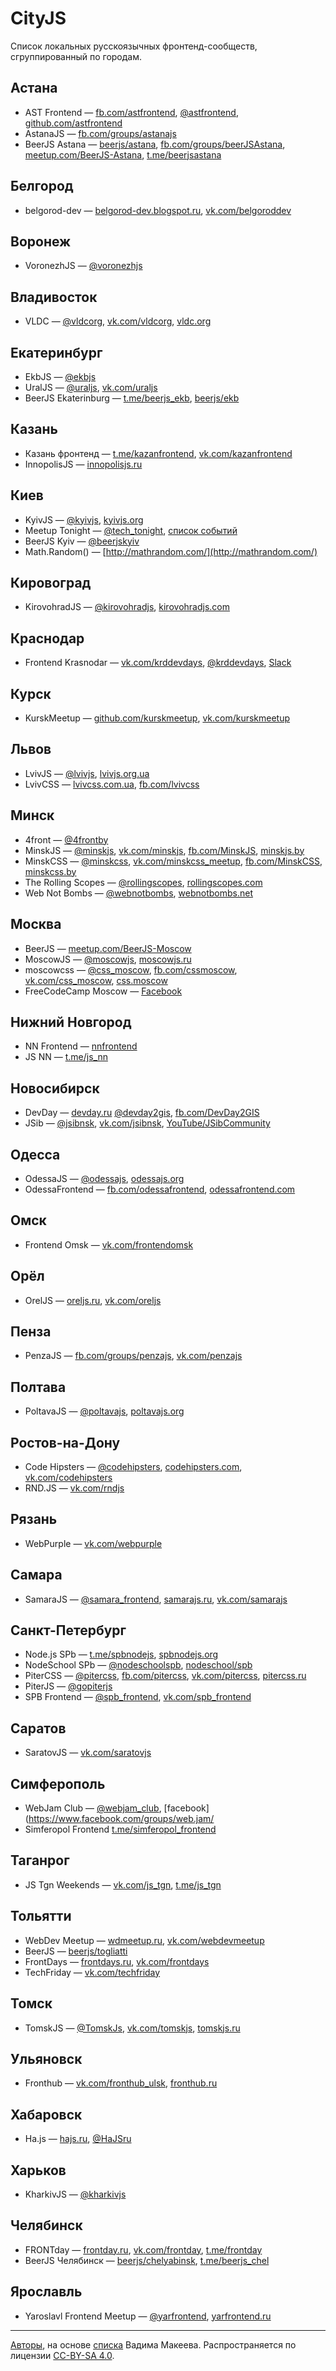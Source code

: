 # CityJS

Список локальных русскоязычных фронтенд-сообществ, сгруппированный по городам.

## Астана

- AST Frontend — [fb.com/astfrontend](https://www.facebook.com/astfrontend/), [@astfrontend](https://twitter.com/astfrontend), [github.com/astfrontend](https://github.com/astfrontend)
- AstanaJS — [fb.com/groups/astanajs](https://www.facebook.com/groups/astanajs/)
- BeerJS Astana — [beerjs/astana](https://github.com/beerjs/astana), [fb.com/groups/beerJSAstana](https://www.facebook.com/groups/beerJSAstana/), [meetup.com/BeerJS-Astana](http://www.meetup.com/BeerJS-Astana/), [t.me/beerjsastana](https://t.me/beerjsastana)

## Белгород

- belgorod-dev — [belgorod-dev.blogspot.ru](http://belgorod-dev.blogspot.ru/), [vk.com/belgoroddev](https://vk.com/belgoroddev)

## Воронеж

- VoronezhJS — [@voronezhjs](https://twitter.com/voronezhjs)

## Владивосток

- VLDC — [@vldcorg](https://twitter.com/vldcorg), [vk.com/vldcorg](https://vk.com/vldcorg), [vldc.org](http://vldc.org)

## Екатеринбург

- EkbJS — [@ekbjs](https://twitter.com/ekbjs)
- UralJS — [@uraljs](https://twitter.com/uraljs), [vk.com/uraljs](https://vk.com/uraljs)
- BeerJS Ekaterinburg — [t.me/beerjs_ekb](https://t.me/beerjs_ekb), [beerjs/ekb](https://github.com/beerjs/ekb)

## Казань

- Казань фронтенд — [t.me/kazanfrontend](https://t.me/kazanfrontend), [vk.com/kazanfrontend](https://vk.com/kazanfrontend)
- InnopolisJS — [innopolisjs.ru](http://innopolisjs.ru/)

## Киев

- KyivJS — [@kyivjs](https://twitter.com/kyivjs), [kyivjs.org](http://kyivjs.org)
- Мееtup Тоnіght — [@tech_tonight](https://t.me/tech_tonight), [список событий](https://www.facebook.com/RailsReactor/events)
- BeerJS Kyiv — [@beerjskyiv](https://t.me/beerjskyiv)
- Math.Random() — [http://mathrandom.com/](http://mathrandom.com/)

## Кировоград

- KirovohradJS — [@kirovohradjs](https://twitter.com/kirovohradjs), [kirovohradjs.com](http://kirovohradjs.com)

## Краснодар

- Frontend Krasnodar — [vk.com/krddevdays](https://vk.com/krddevdays), [@krddevdays](https://twitter.com/krddevdays), [Slack](http://slack.krddevdays.ru/)

## Курск

- KurskMeetup — [github.com/kurskmeetup](https://github.com/kurskmeetup/meetups), [vk.com/kurskmeetup](https://vk.com/kurskmeetup)

## Львов

- LvivJS — [@lvivjs](https://twitter.com/lvivjs), [lvivjs.org.ua](http://lvivjs.org.ua/)
- LvivCSS — [lvivcss.com.ua](http://www.lvivcss.com.ua/), [fb.com/lvivcss](https://www.facebook.com/lvivcss/)

## Минск

- 4front — [@4frontby](https://twitter.com/4frontby)
- MinskJS — [@minskjs](https://twitter.com/MinskJS), [vk.com/minskjs](https://vk.com/minskjs), [fb.com/MinskJS](https://www.facebook.com/MinskJS/), [minskjs.by](http://minskjs.by)
- MinskCSS — [@minskcss](https://twitter.com/MinskCSS), [vk.com/minskcss_meetup](https://vk.com/minskcss_meetup), [fb.com/MinskCSS](https://www.facebook.com/MinskCSS/), [minskcss.by](http://minskcss.by)
- The Rolling Scopes — [@rollingscopes](https://twitter.com/rollingscopes), [rollingscopes.com](https://rollingscopes.com)
- Web Not Bombs — [@webnotbombs](https://twitter.com/webnotbombs), [webnotbombs.net](http://webnotbombs.net)

## Москва

- BeerJS — [meetup.com/BeerJS-Moscow](http://www.meetup.com/BeerJS-Moscow/)
- MoscowJS — [@moscowjs](https://twitter.com/moscowjs), [moscowjs.ru](http://moscowjs.ru)
- moscowcss — [@css_moscow](https://twitter.com/css_moscow), [fb.com/cssmoscow](https://www.facebook.com/cssmoscow), [vk.com/css_moscow](https://vk.com/css_moscow), [css.moscow](http://css.moscow)
- FreeCodeCamp Moscow — [Facebook](https://www.facebook.com/groups/free.code.camp.moscow/events/)

## Нижний Новгород

- NN Frontend — [nnfrontend](https://github.com/nnfrontend)
- JS NN — [t.me/js_nn](https://t.me/js_nn)

## Новосибирск

- DevDay — [devday.ru](https://devday.ru/) [@devday2gis](https://twitter.com/devday2gis), [fb.com/DevDay2GIS](https://www.facebook.com/DevDay2GIS)
- JSib — [@jsibnsk](https://twitter.com/jsibnsk), [vk.com/jsibnsk](https://vk.com/jsibnsk), [YouTube/JSibCommunity](https://www.youtube.com/JSibCommunity)

## Одесса

- OdessaJS — [@odessajs](https://twitter.com/odessajs), [odessajs.org](https://odessajs.org)
- OdessaFrontend — [fb.com/odessafrontend](https://www.facebook.com/odessafrontend), [odessafrontend.com](http://odessafrontend.com)

## Омск

- Frontend Omsk — [vk.com/frontendomsk](https://vk.com/frontendomsk)

## Орёл

- OrelJS — [oreljs.ru](http://oreljs.ru), [vk.com/oreljs](https://vk.com/oreljs)

## Пенза

- PenzaJS — [fb.com/groups/penzajs](https://www.facebook.com/groups/penzajs), [vk.com/penzajs](https://vk.com/penzajs)

## Полтава

- PoltavaJS — [@poltavajs](https://twitter.com/poltavajs), [poltavajs.org](http://poltavajs.org/)

## Ростов-на-Дону

- Code Hipsters — [@codehipsters](https://twitter.com/codehipsters), [codehipsters.com](http://codehipsters.com/), [vk.com/codehipsters](http://vk.com/codehipsters)
- RND.JS — [vk.com/rndjs](https://vk.com/rndjs)

## Рязань

- WebPurple — [vk.com/webpurple](https://vk.com/webpurple)

## Самара

- SamaraJS — [@samara_frontend](https://twitter.com/samara_frontend), [samarajs.ru](http://samarajs.ru/), [vk.com/samarajs](http://vk.com/samarajs)

## Санкт-Петербург

- Node.js SPb — [t.me/spbnodejs](https://t.me/spbnodejs), [spbnodejs.org](http://spbnodejs.org)
- NodeSchool SPb — [@nodeschoolspb](https://twitter.com/nodeschoolspb), [nodeschool/spb](https://github.com/nodeschool/spb)
- PiterCSS — [@pitercss](https://twitter.com/pitercss), [fb.com/pitercss](https://www.facebook.com/pitercss/), [vk.com/pitercss](https://vk.com/pitercss), [pitercss.ru](http://pitercss.ru)
- PiterJS — [@gopiterjs](https://twitter.com/gopiterjs)
- SPB Frontend — [@spb_frontend](https://twitter.com/spb_frontend), [vk.com/spb_frontend](https://vk.com/spb_frontend)


## Саратов

- SaratovJS — [vk.com/saratovjs](https://vk.com/saratovjs)

## Симферополь

- WebJam Club — [@webjam_club](https://twitter.com/webjam_club), [facebook](https://www.facebook.com/groups/web.jam/
- Simferopol Frontend [t.me/simferopol_frontend](https://t.me/simferopol_frontend)

## Таганрог

- JS Tgn Weekends — [vk.com/js_tgn](https://vk.com/js_tgn), [t.me/js_tgn](https://t.me/js_tgn)

## Тольятти

- WebDev Meetup — [wdmeetup.ru](http://wdmeetup.ru), [vk.com/webdevmeetup](https://vk.com/webdevmeetup)
- BeerJS — [beerjs/togliatti](https://github.com/beerjs/togliatti)
- FrontDays — [frontdays.ru](http://frontdays.ru/), [vk.com/frontdays](https://vk.com/frontdays)
- TechFriday — [vk.com/techfriday](https://vk.com/techfriday)

## Томск

- TomskJS — [@TomskJs](https://twitter.com/TomskJs), [vk.com/tomskjs](https://vk.com/tomskjs), [tomskjs.ru](http://tomskjs.ru)

## Ульяновск

- Fronthub — [vk.com/fronthub_ulsk](https://vk.com/fronthub_ulsk), [fronthub.ru](http://fronthub.ru/)

## Хабаровск

- Ha.js — [hajs.ru](http://hajs.ru/), [@HaJSru](https://twitter.com/HaJSru)

## Харьков

- KharkivJS — [@kharkivjs](https://twitter.com/kharkivjs)

## Челябинск

- FRONTday — [frontday.ru](https://frontday.ru), [vk.com/frontday](https://vk.com/frontday), [t.me/frontday](https://t.me/frontday)
- BeerJS Челябинск — [beerjs/chelyabinsk](https://github.com/beerjs/chelyabinsk), [t.me/beerjs_chel](https://t.me/beerjs_chel)

## Ярославль

- Yaroslavl Frontend Meetup — [@yarfrontend](https://twitter.com/yarfrontend), [yarfrontend.ru](http://yarfrontend.ru)

---
[Авторы](https://github.com/web-standards-ru/cityjs-list/graphs/contributors), на основе [списка](https://twitter.com/jsunderhood/status/634710531581083648) Вадима Макеева. Распространяется по лицензии [CC-BY-SA 4.0](https://creativecommons.org/licenses/by-sa/4.0/deed.ru).
